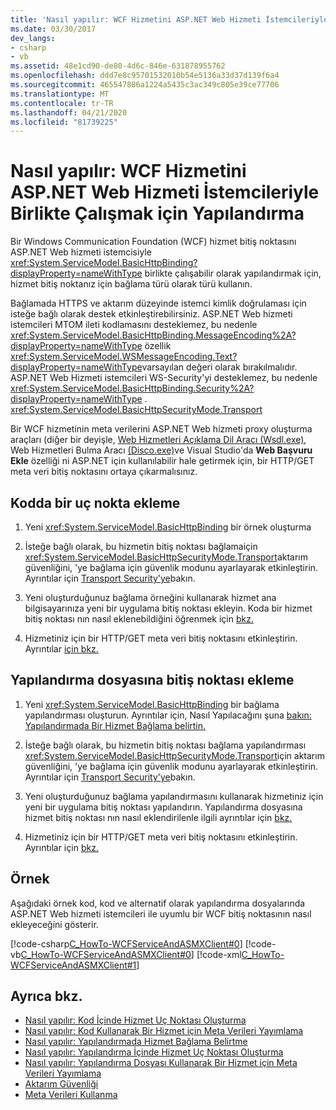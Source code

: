 ```yaml
---
title: 'Nasıl yapılır: WCF Hizmetini ASP.NET Web Hizmeti İstemcileriyle Birlikte Çalışmak için Yapılandırma'
ms.date: 03/30/2017
dev_langs:
- csharp
- vb
ms.assetid: 48e1cd90-de80-4d6c-846e-631878955762
ms.openlocfilehash: ddd7e8c95701532010b54e5136a33d37d139f6a4
ms.sourcegitcommit: 465547886a1224a5435c3ac349c805e39ce77706
ms.translationtype: MT
ms.contentlocale: tr-TR
ms.lasthandoff: 04/21/2020
ms.locfileid: "81739225"
---
```

# <a name="how-to-configure-wcf-service-to-interoperate-with-aspnet-web-service-clients"></a>Nasıl yapılır: WCF Hizmetini ASP.NET Web Hizmeti İstemcileriyle Birlikte Çalışmak için Yapılandırma

Bir Windows Communication Foundation (WCF) hizmet bitiş noktasını ASP.NET Web hizmeti istemcisiyle <xref:System.ServiceModel.BasicHttpBinding?displayProperty=nameWithType> birlikte çalışabilir olarak yapılandırmak için, hizmet bitiş noktanız için bağlama türü olarak türü kullanın.  
  
 Bağlamada HTTPS ve aktarım düzeyinde istemci kimlik doğrulaması için isteğe bağlı olarak destek etkinleştirebilirsiniz. ASP.NET Web hizmeti istemcileri MTOM ileti kodlamasını desteklemez, bu nedenle <xref:System.ServiceModel.BasicHttpBinding.MessageEncoding%2A?displayProperty=nameWithType> özellik <xref:System.ServiceModel.WSMessageEncoding.Text?displayProperty=nameWithType>varsayılan değeri olarak bırakılmalıdır. ASP.NET Web Hizmeti istemcileri WS-Security'yi desteklemez, bu nedenle <xref:System.ServiceModel.BasicHttpBinding.Security%2A?displayProperty=nameWithType> . <xref:System.ServiceModel.BasicHttpSecurityMode.Transport>  
  
 Bir WCF hizmetinin meta verilerini ASP.NET Web hizmeti proxy oluşturma araçları (diğer bir deyişle, [Web Hizmetleri Açıklama Dil Aracı (Wsdl.exe)](https://docs.microsoft.com/previous-versions/dotnet/netframework-4.0/7h3ystb6(v%3dvs.100)), Web Hizmetleri Bulma Aracı [(Disco.exe)](https://docs.microsoft.com/previous-versions/dotnet/netframework-4.0/cy2a3ybs(v=vs.100))ve Visual Studio'da **Web Başvuru Ekle** özelliği ni ASP.NET için kullanılabilir hale getirmek için, bir HTTP/GET meta veri bitiş noktasını ortaya çıkarmalısınız.  
  
## <a name="add-an-endpoint-in-code"></a>Kodda bir uç nokta ekleme  
  
1. Yeni <xref:System.ServiceModel.BasicHttpBinding> bir örnek oluşturma  
  
2. İsteğe bağlı olarak, bu hizmetin bitiş noktası bağlamaiçin <xref:System.ServiceModel.BasicHttpSecurityMode.Transport>aktarım güvenliğini, 'ye bağlama için güvenlik modunu ayarlayarak etkinleştirin. Ayrıntılar için [Transport Security'ye](../../../../docs/framework/wcf/feature-details/transport-security.md)bakın.  
  
3. Yeni oluşturduğunuz bağlama örneğini kullanarak hizmet ana bilgisayarınıza yeni bir uygulama bitiş noktası ekleyin. Koda bir hizmet bitiş noktası nın nasıl eklenebildiğini öğrenmek için [bkz.](../../../../docs/framework/wcf/feature-details/how-to-create-a-service-endpoint-in-code.md)  
  
4. Hizmetiniz için bir HTTP/GET meta veri bitiş noktasını etkinleştirin. Ayrıntılar [için bkz.](../../../../docs/framework/wcf/feature-details/how-to-publish-metadata-for-a-service-using-code.md)  
  
## <a name="add-an-endpoint-in-a-configuration-file"></a>Yapılandırma dosyasına bitiş noktası ekleme  
  
1. Yeni <xref:System.ServiceModel.BasicHttpBinding> bir bağlama yapılandırması oluşturun. Ayrıntılar için, Nasıl Yapılacağını şuna [bakın: Yapılandırmada Bir Hizmet Bağlama belirtin.](../../../../docs/framework/wcf/how-to-specify-a-service-binding-in-configuration.md)  
  
2. İsteğe bağlı olarak, bu hizmetin bitiş noktası bağlama yapılandırması <xref:System.ServiceModel.BasicHttpSecurityMode.Transport>için aktarım güvenliğini, 'ye bağlama için güvenlik modunu ayarlayarak etkinleştirin. Ayrıntılar için [Transport Security'ye](../../../../docs/framework/wcf/feature-details/transport-security.md)bakın.  
  
3. Yeni oluşturduğunuz bağlama yapılandırmasını kullanarak hizmetiniz için yeni bir uygulama bitiş noktası yapılandırın. Yapılandırma dosyasına hizmet bitiş noktası nın nasıl eklendirilenle ilgili ayrıntılar için [bkz.](../../../../docs/framework/wcf/feature-details/how-to-create-a-service-endpoint-in-configuration.md)  
  
4. Hizmetiniz için bir HTTP/GET meta veri bitiş noktasını etkinleştirin. Ayrıntılar için [bkz.](../../../../docs/framework/wcf/feature-details/how-to-publish-metadata-for-a-service-using-a-configuration-file.md)  
  
## <a name="example"></a>Örnek  
 Aşağıdaki örnek kod, kod ve alternatif olarak yapılandırma dosyalarında ASP.NET Web hizmeti istemcileri ile uyumlu bir WCF bitiş noktasının nasıl ekleyeceğini gösterir.  
  
 [!code-csharp[C_HowTo-WCFServiceAndASMXClient#0](../../../../samples/snippets/csharp/VS_Snippets_CFX/c_howto-wcfserviceandasmxclient/cs/program.cs#0)]
 [!code-vb[C_HowTo-WCFServiceAndASMXClient#0](../../../../samples/snippets/visualbasic/VS_Snippets_CFX/c_howto-wcfserviceandasmxclient/vb/program.vb#0)]
 [!code-xml[C_HowTo-WCFServiceAndASMXClient#1](../../../../samples/snippets/csharp/VS_Snippets_CFX/c_howto-wcfserviceandasmxclient/common/app.config#1)]
  
## <a name="see-also"></a>Ayrıca bkz.

- [Nasıl yapılır: Kod İçinde Hizmet Uç Noktası Oluşturma](../../../../docs/framework/wcf/feature-details/how-to-create-a-service-endpoint-in-code.md)
- [Nasıl yapılır: Kod Kullanarak Bir Hizmet için Meta Verileri Yayımlama](../../../../docs/framework/wcf/feature-details/how-to-publish-metadata-for-a-service-using-code.md)
- [Nasıl yapılır: Yapılandırmada Hizmet Bağlama Belirtme](../../../../docs/framework/wcf/how-to-specify-a-service-binding-in-configuration.md)
- [Nasıl yapılır: Yapılandırma İçinde Hizmet Uç Noktası Oluşturma](../../../../docs/framework/wcf/feature-details/how-to-create-a-service-endpoint-in-configuration.md)
- [Nasıl yapılır: Yapılandırma Dosyası Kullanarak Bir Hizmet için Meta Verileri Yayımlama](../../../../docs/framework/wcf/feature-details/how-to-publish-metadata-for-a-service-using-a-configuration-file.md)
- [Aktarım Güvenliği](../../../../docs/framework/wcf/feature-details/transport-security.md)
- [Meta Verileri Kullanma](../../../../docs/framework/wcf/feature-details/using-metadata.md)
